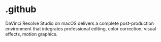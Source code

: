 # .github
DaVinci Resolve Studio on macOS delivers a complete post-production environment that integrates professional editing, color correction, visual effects, motion graphics.
